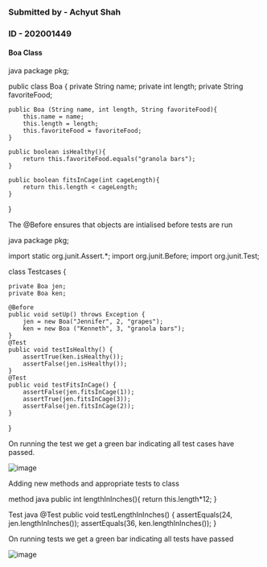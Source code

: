 ###  Submitted by - Achyut Shah
### ID - 202001449


#### Boa Class

java
package pkg;

public class Boa {
	private String name;
	private int length; 
	private String favoriteFood;
	
	public Boa (String name, int length, String favoriteFood){
		this.name = name;
		this.length = length;
		this.favoriteFood = favoriteFood;
	}
	
	public boolean isHealthy(){
		return this.favoriteFood.equals("granola bars");
	}
	
	public boolean fitsInCage(int cageLength){
		return this.length < cageLength;	
	}
}



The @Before ensures that objects are intialised before tests are run

java
package pkg;

import static org.junit.Assert.*;
import org.junit.Before;
import org.junit.Test;

class Testcases {

	private Boa jen;
	private Boa ken;
	
	@Before
	public void setUp() throws Exception {
		jen = new Boa("Jennifer", 2, "grapes");
		ken = new Boa ("Kenneth", 3, "granola bars");
	}
	@Test
	public void testIsHealthy() {
		assertTrue(ken.isHealthy());
		assertFalse(jen.isHealthy());
	}
	@Test
	public void testFitsInCage() {
		assertFalse(jen.fitsInCage(1));
		assertTrue(jen.fitsInCage(3));
		assertFalse(jen.fitsInCage(2));
	}

}



On running the test we get a green bar indicating all test cases have passed.

![image](https://user-images.githubusercontent.com/75675988/233603333-bb011b63-2af8-4ed9-ab5a-b9fa0891d6a1.png)

Adding new methods and appropriate tests to class

method
java
public int lengthInInches(){
  return this.length*12;
}


Test
java
@Test
public void testLengthInInches() {
  assertEquals(24, jen.lengthInInches());
  assertEquals(36, ken.lengthInInches());
}



On running tests we get a green bar indicating all tests have passed

![image](https://user-images.githubusercontent.com/75675988/233603799-ec2a1935-0bb9-4f26-a887-b7bdc362e4c8.png)
